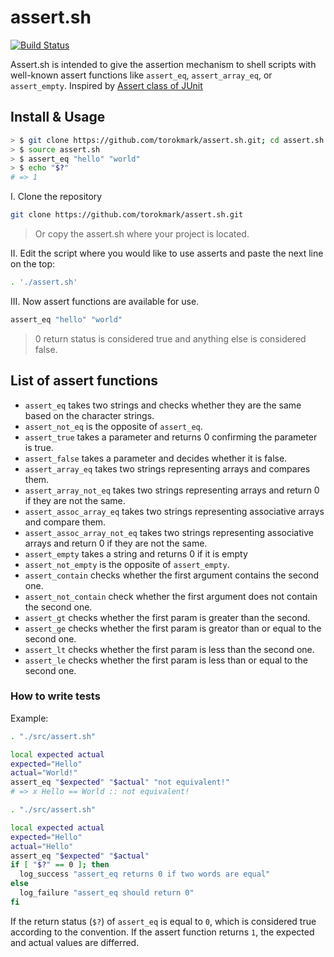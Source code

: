 # assert.sh

[![Build Status](https://travis-ci.com/torokmark/assert.sh.svg?branch=master)](https://travis-ci.com/torokmark/assert.sh)

Assert.sh is intended to give the assertion mechanism to shell scripts with well-known assert functions like `assert_eq`, `assert_array_eq`, or `assert_empty`.
Inspired by [Assert class of JUnit](http://junit.sourceforge.net/javadoc/org/junit/Assert.html)

## Install & Usage

```sh
> $ git clone https://github.com/torokmark/assert.sh.git; cd assert.sh
> $ source assert.sh
> $ assert_eq "hello" "world"
> $ echo "$?"
# => 1
```

I. Clone the repository

```sh
git clone https://github.com/torokmark/assert.sh.git
```

> Or copy the assert.sh where your project is located.

II. Edit the script where you would like to use asserts and paste the next line on the top:

```sh
. './assert.sh'
```

III. Now assert functions are available for use.

```sh
assert_eq "hello" "world"
```

> 0 return status is considered true and anything else is considered false.

## List of assert functions

* `assert_eq` takes two strings and checks whether they are the same based on the character strings.
* `assert_not_eq` is the opposite of `assert_eq`.
* `assert_true` takes a parameter and returns 0 confirming the parameter is true.
* `assert_false` takes a parameter and decides whether it is false.
* `assert_array_eq` takes two strings representing arrays and compares them.
* `assert_array_not_eq` takes two strings representing arrays and return 0 if they are not the same.
* `assert_assoc_array_eq` takes two strings representing associative arrays and compare them.
* `assert_assoc_array_not_eq` takes two strings representing associative arrays and return 0 if they are not the same.
* `assert_empty` takes a string and returns 0 if it is empty
* `assert_not_empty` is the opposite of `assert_empty`.
* `assert_contain` checks whether the first argument contains the second one.
* `assert_not_contain` check whether the first argument does not contain the second one.
* `assert_gt` checks whether the first param is greater than the second.
* `assert_ge` checks whether the first param is greator than or equal to the second one.
* `assert_lt` checks whether the first param is less than the second one.
* `assert_le` checks whether the first param is less than or equal to the second one.

### How to write tests

Example:

```sh
. "./src/assert.sh"

local expected actual
expected="Hello"
actual="World!"
assert_eq "$expected" "$actual" "not equivalent!"
# => x Hello == World :: not equivalent! 
```

```sh
. "./src/assert.sh"

local expected actual
expected="Hello"
actual="Hello"
assert_eq "$expected" "$actual"
if [ "$?" == 0 ]; then
  log_success "assert_eq returns 0 if two words are equal"
else
  log_failure "assert_eq should return 0"
fi
```

If the return status (`$?`) of `assert_eq` is equal to `0`, which is considered true according to the convention.
If the assert function returns `1`, the expected and actual values are differred.
